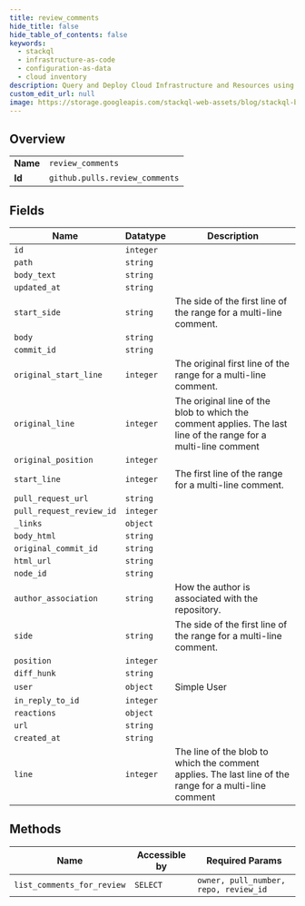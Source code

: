 ```yaml
---
title: review_comments
hide_title: false
hide_table_of_contents: false
keywords:
  - stackql
  - infrastructure-as-code
  - configuration-as-data
  - cloud inventory
description: Query and Deploy Cloud Infrastructure and Resources using SQL
custom_edit_url: null
image: https://storage.googleapis.com/stackql-web-assets/blog/stackql-blog-post-featured-image.png
---
```

  
    

## Overview
<table><tbody>
<tr><td><b>Name</b></td><td><code>review_comments</code></td></tr>
<tr><td><b>Id</b></td><td><code>github.pulls.review_comments</code></td></tr>
</tbody></table>

## Fields
| Name | Datatype | Description |
| ---- | -------- | ----------- |
| `id` | `integer` |  |
| `path` | `string` |  |
| `body_text` | `string` |  |
| `updated_at` | `string` |  |
| `start_side` | `string` | The side of the first line of the range for a multi-line comment. |
| `body` | `string` |  |
| `commit_id` | `string` |  |
| `original_start_line` | `integer` | The original first line of the range for a multi-line comment. |
| `original_line` | `integer` | The original line of the blob to which the comment applies. The last line of the range for a multi-line comment |
| `original_position` | `integer` |  |
| `start_line` | `integer` | The first line of the range for a multi-line comment. |
| `pull_request_url` | `string` |  |
| `pull_request_review_id` | `integer` |  |
| `_links` | `object` |  |
| `body_html` | `string` |  |
| `original_commit_id` | `string` |  |
| `html_url` | `string` |  |
| `node_id` | `string` |  |
| `author_association` | `string` | How the author is associated with the repository. |
| `side` | `string` | The side of the first line of the range for a multi-line comment. |
| `position` | `integer` |  |
| `diff_hunk` | `string` |  |
| `user` | `object` | Simple User |
| `in_reply_to_id` | `integer` |  |
| `reactions` | `object` |  |
| `url` | `string` |  |
| `created_at` | `string` |  |
| `line` | `integer` | The line of the blob to which the comment applies. The last line of the range for a multi-line comment |
## Methods
| Name | Accessible by | Required Params |
| ---- | ------------- | --------------- |
| `list_comments_for_review` | `SELECT` | `owner, pull_number, repo, review_id` |
